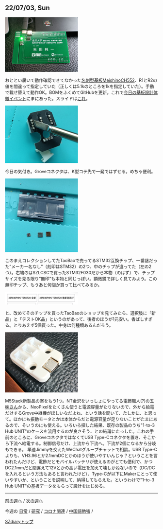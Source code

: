 ## 22/07/03, Sun

<img src="https://github.com/akita11/SZdiary/blob/main/diary/photo/2022-07-03_09.00.49.jpg" width="240px">

おととい届いて動作確認できてなかった[名刺型基板MeishinoCH552](https://github.com/akita11/MeishinoCH552)、R1とR2の値を間違って指定していた（正しくは5.1kのところを1kを指定していた）。手動で載せ替えて動作OK。BOMをふくめてGitHubを更新。これで[今日の基板設計体験イベント](https://makepcba.peatix.com/)にまにあった。スライドは[これ](https://www.slideshare.net/junichiakita9/ss-252110097)。

<img src="https://github.com/akita11/SZdiary/blob/main/diary/photo/2022-07-03_09.17.24.jpg" width="240px">

今日の気付き。Groveコネクタは、K型コテ先で一発ではずせる。めちゃ便利。

<img src="https://github.com/akita11/SZdiary/blob/main/diary/photo/2022-07-03_10.06.30.jpg" width="240px">

このまえコレクションしてたTaoBaoで売ってるSTM32互換チップ、一番謎だった”メーカー名なし"（刻印はSTM32）の2つ、中のチップが違ってた（左の2つ）。右端のはSZLCSCで買ったSTM32F030だから本物（のはず）で、チップサイズを見る限り”無印”も本物と同じっぽい。顕微鏡で詳しく見てみよう。この無印チップ、もうあと何個か買って比べてみるか。

<img src="https://github.com/akita11/SZdiary/blob/main/diary/photo/2022-07-03_12.10.42.png" width="240px">

と、改めてそのチップを買ったTaoBaoのショップを見てみたら、選択肢に「新品」と「テストOK品」というのがあって、後者のほうが1元安い。香ばしすぎる。とりあえず5個買った。中身は何種類あるんだろう。

<img src="https://github.com/akita11/SZdiary/blob/main/diary/photo/2022-07-03_09.18.02.jpg" width="240px">

M5Stack新製品の案をもう1つ。NT金沢をいっしょにやってる電飾職人(?)の[五味さん](https://twitter.com/GomiHgy)から、NeoPixelをたくさん使うと電源容量がたりないので、外から給電だけするGrove中継機がほしいなだよね、という話を聞いて、たしかに、と思って。ほかにも振動モータとかは本体からだと電源容量が足りないことがたまにあるので、そいうのにも使える。いろいろ探した結果、既存の製品のうち"1-to-3 Hub UNIT"のケースを流用するのが良さそう、との結論にたっした。これの手前のところに、GroveコネクタではなくてUSB Type-Cコネクタを置き、そこから下流へ給電する。制御信号だけ、上流から下流へ。下流が2個になるから分岐もできる。
早速Jimmyを交えたWeChatグループチャットで相談。USB Type-Cよりも、VH3.96とか2.1mmDCとかのほうが使いやすいんじゃ？ということを言われたんだけど、電飾だとモバイルバッテリが使えるのがとても便利で、かつDC2.1mmだと間違えて12Vとかの高い電圧を加えて壊しかねないので（DC/DCを入れるという方法もあると言われたけど）、Type-Cが以下にMakerにとって使いやすいか、ということを説明して、納得してもらえた。というわけで"1-to-3 Hub UNIT"の基板データをもらって設計をはじめる。


***

[前の週へ](2206-4.md) /
[次の週へ](2207-2.md)

今週の
[日常](../diary/2207-1.md) /
[研究](../research/2207-1.md) /
[コロナ関連](../covid19/2207-1.md) / 
[中国語勉強](../chinese/2207-1.md) / 

[SZdiaryトップ](../../README.md)

